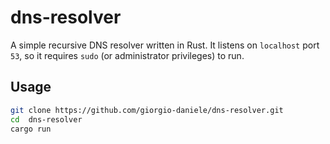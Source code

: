 # dns-resolver

A simple recursive DNS resolver written in Rust. It listens on `localhost` port `53`, so it requires `sudo` (or administrator privileges) to run.

## Usage

```bash
git clone https://github.com/giorgio-daniele/dns-resolver.git
cd  dns-resolver
cargo run
